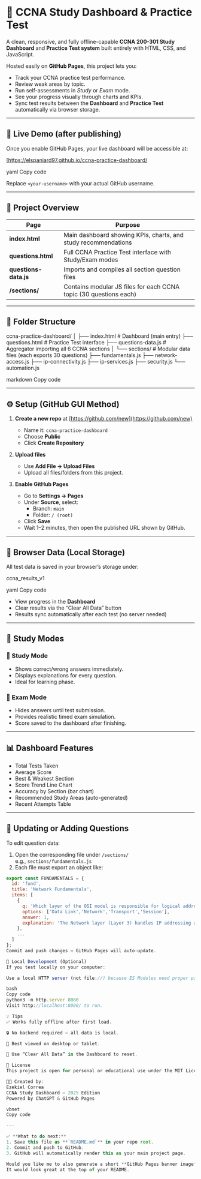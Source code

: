 # 📡 CCNA Study Dashboard & Practice Test

A clean, responsive, and fully offline-capable **CCNA 200-301 Study Dashboard** and **Practice Test system** built entirely with HTML, CSS, and JavaScript.

Hosted easily on **GitHub Pages**, this project lets you:
- Track your CCNA practice test performance.
- Review weak areas by topic.
- Run self-assessments in *Study* or *Exam* mode.
- See your progress visually through charts and KPIs.
- Sync test results between the **Dashboard** and **Practice Test** automatically via browser storage.

---

## 🚀 Live Demo (after publishing)

Once you enable GitHub Pages, your live dashboard will be accessible at:

[https://elspaniard97.github.io/ccna-practice-dashboard/

yaml
Copy code

Replace `<your-username>` with your actual GitHub username.

---

## 🧭 Project Overview

| Page | Purpose |
|------|----------|
| **index.html** | Main dashboard showing KPIs, charts, and study recommendations |
| **questions.html** | Full CCNA Practice Test interface with Study/Exam modes |
| **questions-data.js** | Imports and compiles all section question files |
| **/sections/** | Contains modular JS files for each CCNA topic (30 questions each) |

---

## 🧩 Folder Structure

ccna-practice-dashboard/
│
├── index.html # Dashboard (main entry)
├── questions.html # Practice Test interface
├── questions-data.js # Aggregator importing all 6 CCNA sections
│
└── sections/ # Modular data files (each exports 30 questions)
├── fundamentals.js
├── network-access.js
├── ip-connectivity.js
├── ip-services.js
├── security.js
└── automation.js

markdown
Copy code

---

## ⚙️ Setup (GitHub GUI Method)

1. **Create a new repo** at [https://github.com/new](https://github.com/new)
   - Name it: `ccna-practice-dashboard`
   - Choose **Public**
   - Click **Create Repository**

2. **Upload files**
   - Use **Add File → Upload Files**
   - Upload all files/folders from this project.

3. **Enable GitHub Pages**
   - Go to **Settings → Pages**
   - Under **Source**, select:
     - Branch: `main`
     - Folder: `/ (root)`
   - Click **Save**
   - Wait 1–2 minutes, then open the published URL shown by GitHub.

---

## 💾 Browser Data (Local Storage)

All test data is saved in your browser’s storage under:

ccna_results_v1

yaml
Copy code

- View progress in the **Dashboard**
- Clear results via the “Clear All Data” button
- Results sync automatically after each test (no server needed)

---

## 🧠 Study Modes

### 🧩 Study Mode
- Shows correct/wrong answers immediately.
- Displays explanations for every question.
- Ideal for learning phase.

### 🧪 Exam Mode
- Hides answers until test submission.
- Provides realistic timed exam simulation.
- Score saved to the dashboard after finishing.

---

## 📊 Dashboard Features

- Total Tests Taken  
- Average Score  
- Best & Weakest Section  
- Score Trend Line Chart  
- Accuracy by Section (bar chart)  
- Recommended Study Areas (auto-generated)  
- Recent Attempts Table  

---

## 🧩 Updating or Adding Questions

To edit question data:

1. Open the corresponding file under `/sections/`  
   e.g., `sections/fundamentals.js`
2. Each file must export an object like:

```js
export const FUNDAMENTALS = {
  id: 'fund',
  title: 'Network Fundamentals',
  items: [
    { 
      q: 'Which layer of the OSI model is responsible for logical addressing?', 
      options: ['Data Link','Network','Transport','Session'], 
      answer: 1, 
      explanation: 'The Network layer (Layer 3) handles IP addressing and routing.'
    },
    ...
  ]
};
Commit and push changes — GitHub Pages will auto-update.

🧰 Local Development (Optional)
If you test locally on your computer:

Use a local HTTP server (not file://) because ES Modules need proper paths.

bash
Copy code
python3 -m http.server 8080
Visit http://localhost:8080/ to run.

💡 Tips
✅ Works fully offline after first load.

🔒 No backend required — all data is local.

🎯 Best viewed on desktop or tablet.

🧹 Use “Clear All Data” in the Dashboard to reset.

🧾 License
This project is open for personal or educational use under the MIT License.

👨‍💻 Created by:
Ezekiel Correa
CCNA Study Dashboard — 2025 Edition
Powered by ChatGPT & GitHub Pages

vbnet
Copy code

---

✅ **What to do next:**
1. Save this file as **`README.md`** in your repo root.  
2. Commit and push to GitHub.  
3. GitHub will automatically render this as your main project page.

Would you like me to also generate a short **GitHub Pages banner image** (modern CCNA-style, dark background, blue neon text “CCNA Dashboard”)?  
It would look great at the top of your README.




